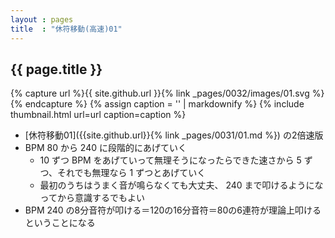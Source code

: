 ```yaml
---
layout : pages
title  : "休符移動(高速)01"
---
```


## {{ page.title }}

{% capture url %}{{ site.github.url }}{% link _pages/0032/images/01.svg %}{% endcapture %}
{% assign caption = '' | markdownify %}
{% include thumbnail.html url=url caption=caption %}

*  [休符移動01]({{site.github.url}}{% link _pages/0031/01.md %}) の2倍速版
* BPM 80 から 240 に段階的にあげていく
  * 10 ずつ BPM をあげていって無理そうになったらできた速さから 5 ずつ、それでも無理なら 1 ずつとあげていく
  * 最初のうちはうまく音が鳴らなくても大丈夫、 240 まで叩けるようになってから意識するでもよい
* BPM 240 の8分音符が叩ける＝120の16分音符＝80の6連符が理論上叩けるということになる
